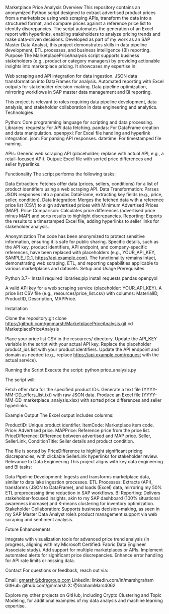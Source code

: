 Marketplace Price Analysis
Overview
This repository contains an anonymized Python script designed to extract advertised product prices from a marketplace using web scraping APIs, transform the data into a structured format, and compare prices against a reference price list to identify discrepancies. The script automates the generation of an Excel report with hyperlinks, enabling stakeholders to analyze pricing trends and make data-driven decisions. Developed as part of my work as an SAP Master Data Analyst, this project demonstrates skills in data pipeline development, ETL processes, and business intelligence (BI) reporting.
Purpose
The MarketplacePriceAnalysis script supports business stakeholders (e.g., product or category managers) by providing actionable insights into marketplace pricing. It showcases my expertise in:

Web scraping and API integration for data ingestion.
JSON data transformation into DataFrames for analysis.
Automated reporting with Excel outputs for stakeholder decision-making.
Data pipeline optimization, mirroring workflows in SAP master data management and BI reporting.

This project is relevant to roles requiring data pipeline development, data analysis, and stakeholder collaboration in data engineering and analytics.
Technologies

Python: Core programming language for scripting and data processing.
Libraries:
requests: For API data fetching.
pandas: For DataFrame creation and data manipulation.
openpyxl: For Excel file handling and hyperlink integration.
json: For parsing API responses.
datetime: For timestamped file naming.


APIs: Generic web scraping API (placeholder; replace with actual API, e.g., a retail-focused API).
Output: Excel file with sorted price differences and seller hyperlinks.

Functionality
The script performs the following tasks:

Data Extraction: Fetches offer data (prices, sellers, conditions) for a list of product identifiers using a web scraping API.
Data Transformation: Parses JSON responses into a pandas DataFrame, extracting key fields (e.g., price, seller, condition).
Data Integration: Merges the fetched data with a reference price list (CSV) to align advertised prices with Minimum Advertised Prices (MAP).
Price Comparison: Calculates price differences (advertised price minus MAP) and sorts results to highlight discrepancies.
Reporting: Exports the results to a timestamped Excel file, adding hyperlinks to seller links for stakeholder analysis.

Anonymization
The code has been anonymized to protect sensitive information, ensuring it is safe for public sharing. Specific details, such as the API key, product identifiers, API endpoint, and company-specific references, have been replaced with placeholders (e.g., YOUR_API_KEY, SAMPLE_ID_1, https://api.example.com). The functionality remains intact, demonstrating web scraping, ETL, and reporting capabilities applicable to various marketplaces and datasets.
Setup and Usage
Prerequisites

Python 3.7+
Install required libraries:pip install requests pandas openpyxl


A valid API key for a web scraping service (placeholder: YOUR_API_KEY).
A price list CSV file (e.g., resources/price_list.csv) with columns: MaterialID, ProductID, Description, MAPPrice.

Installation

Clone the repository:git clone https://github.com/gmmarsh/MarketplacePriceAnalysis.git
cd MarketplacePriceAnalysis


Place your price list CSV in the resources/ directory.
Update the API_KEY variable in the script with your actual API key.
Replace the placeholder product_ids list with your product identifiers.
Update the API endpoint and domain as needed (e.g., replace https://api.example.com/request with the actual service).

Running the Script
Execute the script:
python price_analysis.py

The script will:

Fetch offer data for the specified product IDs.
Generate a text file (YYYY-MM-DD_offers_list.txt) with raw JSON data.
Produce an Excel file (YYYY-MM-DD_marketplace_analysis.xlsx) with sorted price differences and seller hyperlinks.

Example Output
The Excel output includes columns:

ProductID: Unique product identifier.
ItemCode: Marketplace item code.
Price: Advertised price.
MAPPrice: Reference price from the price list.
PriceDifference: Difference between advertised and MAP price.
Seller, SellerLink, ConditionTitle: Seller details and product condition.

The file is sorted by PriceDifference to highlight significant pricing discrepancies, with clickable SellerLink hyperlinks for stakeholder review.
Relevance to Data Engineering
This project aligns with key data engineering and BI tasks:

Data Pipeline Development: Ingests and transforms marketplace data, similar to data lake ingestion processes.
ETL Processes: Extracts (API), transforms (JSON to DataFrame), and loads (Excel) data, mirroring my 50% ETL preprocessing time reduction in SAP workflows.
BI Reporting: Delivers stakeholder-focused insights, akin to my SAP dashboard (100% situational awareness increase) and K-means clustering for inventory optimization.
Stakeholder Collaboration: Supports business decision-making, as seen in my SAP Master Data Analyst role’s product management support via web scraping and sentiment analysis.

Future Enhancements

Integrate with visualization tools for advanced price trend analysis (in progress, aligning with my Microsoft Certified: Fabric Data Engineer Associate study).
Add support for multiple marketplaces or APIs.
Implement automated alerts for significant price discrepancies.
Enhance error handling for API rate limits or missing data.

Contact
For questions or feedback, reach out via:

Email: gmarsh@bdrsgroup.com
LinkedIn: linkedin.com/in/marshgraham
GitHub: github.com/gmmarsh
X: @GrahamMars4062

Explore my other projects on GitHub, including Crypto Clustering and Topic Modeling, for additional examples of my data analysis and machine learning expertise.
